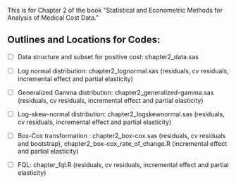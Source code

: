 This is for Chapter 2 of the book "Statistical and Econometric Methods for Analysis of Medical Cost Data."

## Outlines and Locations for Codes:

- [ ] Data structure and subset for positive cost: chapter2_data.sas

- [ ] Log normal distribution: chapter2_lognormal.sas (residuals, cv residuals, incremental effect and partial elasticity)

- [ ] Generalized Gamma distribution: chapter2_generalized-gamma.sas (residuals, cv residuals, incremental effect and partial elasticity)

- [ ] Log-skew-normal distribution: chapter2_logskewnormal.sas (residuals, cv residuals, incremental effect and partial elasticity)

- [ ] Box-Cox transformation : chapter2_box-cox.sas (residuals, cv residuals and bootstrap), chapter2_box-cox_rate_of_change.R (incremental effect and partial elasticity)

- [ ] FQL: chapter_fql.R (residuals, cv residuals, incremental effect and partial elasticity)
